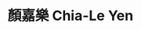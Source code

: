 ---
chinese_name: 顏嘉樂
english_name: Chia-Le Yen
title: 顏嘉樂 Chia-Le Yen
id: yenchiale
collection: members
position: Part-time Research Assistant
type: part-time research assistant
department: 經濟學系學士班四年級
# image_path: https://source.unsplash.com/collection/139386/600x600?a=.png
photo: pt_ra/yenchiale.jpeg
# blurb: 123
---